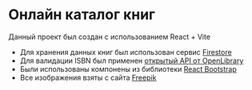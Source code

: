# Онлайн каталог книг

Данный проект был создан с использованием React + Vite
- Для хранения данных книг был использован сервис [Firestore](https://firebase.google.com/docs/firestore)
- Для валидации ISBN был применен [открытый API от OpenLibrary](https://openlibrary.org/developers/api)
- Были использованы компонены из библиотеки [React Bootstrap](https://react-bootstrap.netlify.app/)
- Все изображения взяты с сайта [Freepik](https://www.freepik.com/)

